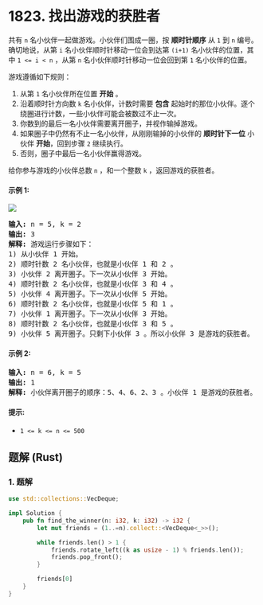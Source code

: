 # 1823. 找出游戏的获胜者
共有 `n` 名小伙伴一起做游戏。小伙伴们围成一圈，按 **顺时针顺序** 从 `1` 到 `n` 编号。确切地说，从第 `i` 名小伙伴顺时针移动一位会到达第 `(i+1)` 名小伙伴的位置，其中 `1 <= i < n` ，从第 `n` 名小伙伴顺时针移动一位会回到第 `1` 名小伙伴的位置。

游戏遵循如下规则：
1. 从第 `1` 名小伙伴所在位置 **开始** 。
2. 沿着顺时针方向数 `k` 名小伙伴，计数时需要 **包含** 起始时的那位小伙伴。逐个绕圈进行计数，一些小伙伴可能会被数过不止一次。
3. 你数到的最后一名小伙伴需要离开圈子，并视作输掉游戏。
4. 如果圈子中仍然有不止一名小伙伴，从刚刚输掉的小伙伴的 **顺时针下一位** 小伙伴 **开始**，回到步骤 `2` 继续执行。
5. 否则，圈子中最后一名小伙伴赢得游戏。

给你参与游戏的小伙伴总数 `n` ，和一个整数 `k` ，返回游戏的获胜者。

#### 示例 1:
![](https://assets.leetcode.com/uploads/2021/03/25/ic234-q2-ex11.png)
<pre>
<strong>输入:</strong> n = 5, k = 2
<strong>输出:</strong> 3
<strong>解释:</strong> 游戏运行步骤如下：
1) 从小伙伴 1 开始。
2) 顺时针数 2 名小伙伴，也就是小伙伴 1 和 2 。
3) 小伙伴 2 离开圈子。下一次从小伙伴 3 开始。
4) 顺时针数 2 名小伙伴，也就是小伙伴 3 和 4 。
5) 小伙伴 4 离开圈子。下一次从小伙伴 5 开始。
6) 顺时针数 2 名小伙伴，也就是小伙伴 5 和 1 。
7) 小伙伴 1 离开圈子。下一次从小伙伴 3 开始。
8) 顺时针数 2 名小伙伴，也就是小伙伴 3 和 5 。
9) 小伙伴 5 离开圈子。只剩下小伙伴 3 。所以小伙伴 3 是游戏的获胜者。
</pre>

#### 示例 2:
<pre>
<strong>输入:</strong> n = 6, k = 5
<strong>输出:</strong> 1
<strong>解释:</strong> 小伙伴离开圈子的顺序：5、4、6、2、3 。小伙伴 1 是游戏的获胜者。
</pre>

#### 提示:
* `1 <= k <= n <= 500`

## 题解 (Rust)

### 1. 题解
```Rust
use std::collections::VecDeque;

impl Solution {
    pub fn find_the_winner(n: i32, k: i32) -> i32 {
        let mut friends = (1..=n).collect::<VecDeque<_>>();

        while friends.len() > 1 {
            friends.rotate_left((k as usize - 1) % friends.len());
            friends.pop_front();
        }

        friends[0]
    }
}
```
